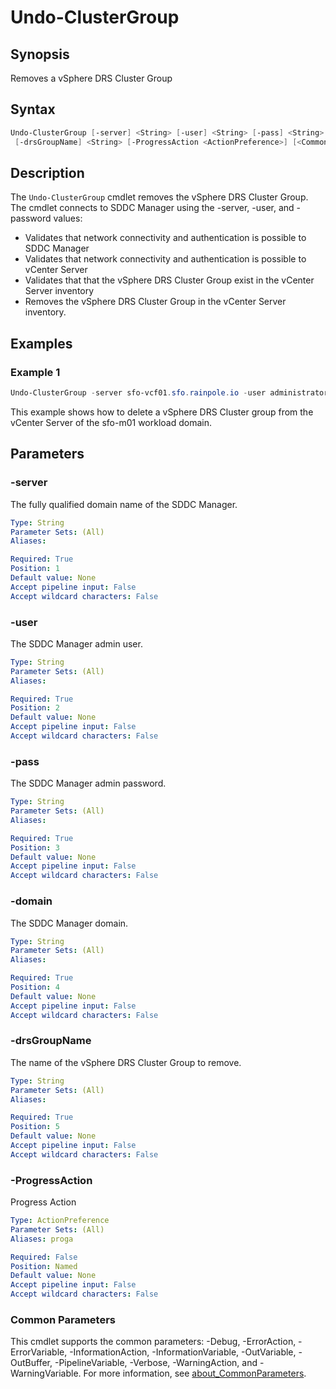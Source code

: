 # Undo-ClusterGroup

## Synopsis

Removes a vSphere DRS Cluster Group

## Syntax

```powershell
Undo-ClusterGroup [-server] <String> [-user] <String> [-pass] <String> [-domain] <String>
 [-drsGroupName] <String> [-ProgressAction <ActionPreference>] [<CommonParameters>]
```

## Description

The `Undo-ClusterGroup` cmdlet removes the vSphere DRS Cluster Group.
The cmdlet connects to SDDC Manager using the
-server, -user, and -password values:

- Validates that network connectivity and authentication is possible to SDDC Manager
- Validates that network connectivity and authentication is possible to vCenter Server
- Validates that that the vSphere DRS Cluster Group exist in the vCenter Server inventory
- Removes the vSphere DRS Cluster Group in the vCenter Server inventory.

## Examples

### Example 1

```powershell
Undo-ClusterGroup -server sfo-vcf01.sfo.rainpole.io -user administrator@vsphere.local -pass VMw@re1! -domain sfo-m01 -drsGroupName "sfo-m01-vm-group-wsa"
```

This example shows how to delete a vSphere DRS Cluster group from the vCenter Server of the sfo-m01 workload domain.

## Parameters

### -server

The fully qualified domain name of the SDDC Manager.

```yaml
Type: String
Parameter Sets: (All)
Aliases:

Required: True
Position: 1
Default value: None
Accept pipeline input: False
Accept wildcard characters: False
```

### -user

The SDDC Manager admin user.

```yaml
Type: String
Parameter Sets: (All)
Aliases:

Required: True
Position: 2
Default value: None
Accept pipeline input: False
Accept wildcard characters: False
```

### -pass

The SDDC Manager admin password.

```yaml
Type: String
Parameter Sets: (All)
Aliases:

Required: True
Position: 3
Default value: None
Accept pipeline input: False
Accept wildcard characters: False
```

### -domain

The SDDC Manager domain.

```yaml
Type: String
Parameter Sets: (All)
Aliases:

Required: True
Position: 4
Default value: None
Accept pipeline input: False
Accept wildcard characters: False
```

### -drsGroupName

The name of the vSphere DRS Cluster Group to remove.

```yaml
Type: String
Parameter Sets: (All)
Aliases:

Required: True
Position: 5
Default value: None
Accept pipeline input: False
Accept wildcard characters: False
```

### -ProgressAction

Progress Action

```yaml
Type: ActionPreference
Parameter Sets: (All)
Aliases: proga

Required: False
Position: Named
Default value: None
Accept pipeline input: False
Accept wildcard characters: False
```

### Common Parameters

This cmdlet supports the common parameters: -Debug, -ErrorAction, -ErrorVariable, -InformationAction, -InformationVariable, -OutVariable, -OutBuffer, -PipelineVariable, -Verbose, -WarningAction, and -WarningVariable. For more information, see [about_CommonParameters](http://go.microsoft.com/fwlink/?LinkID=113216).

